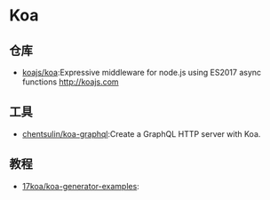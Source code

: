 # Koa

## 仓库

* [koajs/koa](https://github.com/koajs/koa):Expressive middleware for node.js using ES2017 async functions http://koajs.com

## 工具

* [chentsulin/koa-graphql](https://github.com/chentsulin/koa-graphql):Create a GraphQL HTTP server with Koa.

## 教程

* [17koa/koa-generator-examples](https://github.com/17koa/koa-generator-examples):
